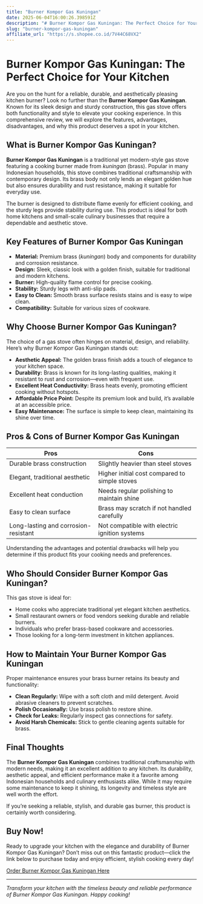 ```yaml
---
title: "Burner Kompor Gas Kuningan"
date: 2025-06-04T16:00:26.398591Z
description: "# Burner Kompor Gas Kuningan: The Perfect Choice for Your Kitchen..."
slug: "burner-kompor-gas-kuningan"
affiliate_url: "https://s.shopee.co.id/7V44C68VX2"
---
```

# Burner Kompor Gas Kuningan: The Perfect Choice for Your Kitchen

Are you on the hunt for a reliable, durable, and aesthetically pleasing kitchen burner? Look no further than the **Burner Kompor Gas Kuningan**. Known for its sleek design and sturdy construction, this gas stove offers both functionality and style to elevate your cooking experience. In this comprehensive review, we will explore the features, advantages, disadvantages, and why this product deserves a spot in your kitchen.

## What is Burner Kompor Gas Kuningan?

**Burner Kompor Gas Kuningan** is a traditional yet modern-style gas stove featuring a cooking burner made from *kuningan* (brass). Popular in many Indonesian households, this stove combines traditional craftsmanship with contemporary design. Its brass body not only lends an elegant golden hue but also ensures durability and rust resistance, making it suitable for everyday use.

The burner is designed to distribute flame evenly for efficient cooking, and the sturdy legs provide stability during use. This product is ideal for both home kitchens and small-scale culinary businesses that require a dependable and aesthetic stove.

## Key Features of Burner Kompor Gas Kuningan

- **Material:** Premium brass (*kuningan*) body and components for durability and corrosion resistance.
- **Design:** Sleek, classic look with a golden finish, suitable for traditional and modern kitchens.
- **Burner:** High-quality flame control for precise cooking.
- **Stability:** Sturdy legs with anti-slip pads.
- **Easy to Clean:** Smooth brass surface resists stains and is easy to wipe clean.
- **Compatibility:** Suitable for various sizes of cookware.

## Why Choose Burner Kompor Gas Kuningan?

The choice of a gas stove often hinges on material, design, and reliability. Here’s why Burner Kompor Gas Kuningan stands out:

- **Aesthetic Appeal:** The golden brass finish adds a touch of elegance to your kitchen space.
- **Durability:** Brass is known for its long-lasting qualities, making it resistant to rust and corrosion—even with frequent use.
- **Excellent Heat Conductivity:** Brass heats evenly, promoting efficient cooking without hotspots.
- **Affordable Price Point:** Despite its premium look and build, it’s available at an accessible price.
- **Easy Maintenance:** The surface is simple to keep clean, maintaining its shine over time.

## Pros & Cons of Burner Kompor Gas Kuningan

| **Pros** | **Cons** |
| --- | --- |
| Durable brass construction | Slightly heavier than steel stoves |
| Elegant, traditional aesthetic | Higher initial cost compared to simple stoves |
| Excellent heat conduction | Needs regular polishing to maintain shine |
| Easy to clean surface | Brass may scratch if not handled carefully |
| Long-lasting and corrosion-resistant | Not compatible with electric ignition systems |

Understanding the advantages and potential drawbacks will help you determine if this product fits your cooking needs and preferences.

## Who Should Consider Burner Kompor Gas Kuningan?

This gas stove is ideal for:

- Home cooks who appreciate traditional yet elegant kitchen aesthetics.
- Small restaurant owners or food vendors seeking durable and reliable burners.
- Individuals who prefer brass-based cookware and accessories.
- Those looking for a long-term investment in kitchen appliances.

## How to Maintain Your Burner Kompor Gas Kuningan

Proper maintenance ensures your brass burner retains its beauty and functionality:

- **Clean Regularly:** Wipe with a soft cloth and mild detergent. Avoid abrasive cleaners to prevent scratches.
- **Polish Occasionally:** Use brass polish to restore shine.
- **Check for Leaks:** Regularly inspect gas connections for safety.
- **Avoid Harsh Chemicals:** Stick to gentle cleaning agents suitable for brass.

## Final Thoughts

The **Burner Kompor Gas Kuningan** combines traditional craftsmanship with modern needs, making it an excellent addition to any kitchen. Its durability, aesthetic appeal, and efficient performance make it a favorite among Indonesian households and culinary enthusiasts alike. While it may require some maintenance to keep it shining, its longevity and timeless style are well worth the effort.

If you’re seeking a reliable, stylish, and durable gas burner, this product is certainly worth considering.

## Buy Now!

Ready to upgrade your kitchen with the elegance and durability of Burner Kompor Gas Kuningan? Don’t miss out on this fantastic product—click the link below to purchase today and enjoy efficient, stylish cooking every day!

[Order Burner Kompor Gas Kuningan Here](https://s.shopee.co.id/7V44C68VX2)

---

*Transform your kitchen with the timeless beauty and reliable performance of Burner Kompor Gas Kuningan. Happy cooking!*